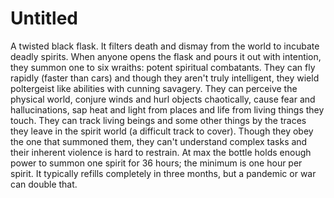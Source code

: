 # Untitled

A twisted black flask. It filters death and dismay from the world to incubate deadly spirits. When anyone opens the flask and pours it out with intention, they summon one to six wraiths: potent spiritual combatants. They can fly rapidly (faster than cars) and though they aren't truly intelligent, they wield poltergeist like abilities with cunning savagery. They can perceive the physical world, conjure winds and hurl objects chaotically, cause fear and hallucinations, sap heat and light from places and life from living things they touch. They can track living beings and some other things by the traces they leave in the spirit world (a difficult track to cover). Though they obey the one that summoned them, they can't understand complex tasks and their inherent violence is hard to restrain. At max the bottle holds enough power to summon one spirit for 36 hours; the minimum is one hour per spirit. It typically refills completely in three months, but a pandemic or war can double that.